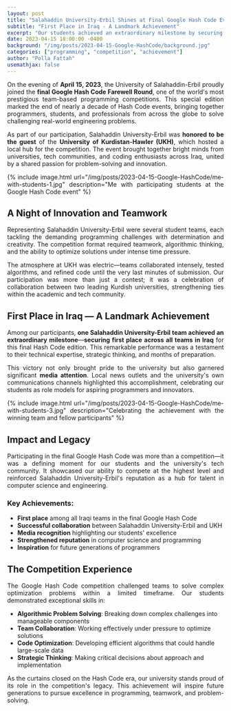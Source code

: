 ```yaml
---
layout: post
title: "Salahaddin University-Erbil Shines at Final Google Hash Code Event"
subtitle: "First Place in Iraq - A Landmark Achievement"
excerpt: "Our students achieved an extraordinary milestone by securing first place across all teams in Iraq for the final Google Hash Code edition."
date: 2023-04-15 18:00:00 -0400
background: "/img/posts/2023-04-15-Google-HashCode/background.jpg"
categories: ["programming", "competition", "achievement"]
author: "Polla Fattah"
usemathjax: false
---
```


<style>body p{text-align: justify}</style>

On the evening of **April 15, 2023**, the University of Salahaddin-Erbil proudly joined the **final Google Hash Code Farewell Round**, one of the world's most prestigious team-based programming competitions. This special edition marked the end of nearly a decade of Hash Code events, bringing together programmers, students, and professionals from across the globe to solve challenging real-world engineering problems.

As part of our participation, Salahaddin University-Erbil was **honored to be the guest** of the **University of Kurdistan-Hawler (UKH)**, which hosted a local hub for the competition. The event brought together bright minds from universities, tech communities, and coding enthusiasts across Iraq, united by a shared passion for problem-solving and innovation.

{% include image.html url="/img/posts/2023-04-15-Google-HashCode/me-with-students-1.jpg" description="Me with participating students at the Google Hash Code event" %}

## A Night of Innovation and Teamwork

Representing Salahaddin University-Erbil were several student teams, each tackling the demanding programming challenges with determination and creativity. The competition format required teamwork, algorithmic thinking, and the ability to optimize solutions under intense time pressure.

The atmosphere at UKH was electric—teams collaborated intensely, tested algorithms, and refined code until the very last minutes of submission. Our participation was more than just a contest; it was a celebration of collaboration between two leading Kurdish universities, strengthening ties within the academic and tech community.

## First Place in Iraq — A Landmark Achievement

Among our participants, **one Salahaddin University-Erbil team achieved an extraordinary milestone**—**securing first place across all teams in Iraq** for this final Hash Code edition. This remarkable performance was a testament to their technical expertise, strategic thinking, and months of preparation.

This victory not only brought pride to the university but also garnered significant **media attention**. Local news outlets and the university's own communications channels highlighted this accomplishment, celebrating our students as role models for aspiring programmers and innovators.

{% include image.html url="/img/posts/2023-04-15-Google-HashCode/me-with-students-3.jpg" description="Celebrating the achievement with the winning team and fellow participants" %}

## Impact and Legacy

Participating in the final Google Hash Code was more than a competition—it was a defining moment for our students and the university's tech community. It showcased our ability to compete at the highest level and reinforced Salahaddin University-Erbil's reputation as a hub for talent in computer science and engineering.

### Key Achievements:

- **First place** among all Iraqi teams in the final Google Hash Code
- **Successful collaboration** between Salahaddin University-Erbil and UKH
- **Media recognition** highlighting our students' excellence
- **Strengthened reputation** in computer science and programming
- **Inspiration** for future generations of programmers

## The Competition Experience

The Google Hash Code competition challenged teams to solve complex optimization problems within a limited timeframe. Our students demonstrated exceptional skills in:

- **Algorithmic Problem Solving**: Breaking down complex challenges into manageable components
- **Team Collaboration**: Working effectively under pressure to optimize solutions
- **Code Optimization**: Developing efficient algorithms that could handle large-scale data
- **Strategic Thinking**: Making critical decisions about approach and implementation

As the curtains closed on the Hash Code era, our university stands proud of its role in the competition's legacy. This achievement will inspire future generations to pursue excellence in programming, teamwork, and problem-solving.

